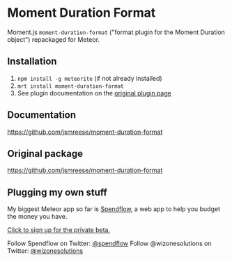 Moment Duration Format
======================

Moment.js `moment-duration-format` ("format plugin for the Moment Duration object") repackaged for Meteor.

## Installation

1. `npm install -g meteorite` (if not already installed)
1. `mrt install moment-duration-format`
1. See plugin documentation on the [original plugin page](https://github.com/jsmreese/moment-duration-format)

## Documentation

https://github.com/jsmreese/moment-duration-format

## Original package

https://github.com/jsmreese/moment-duration-format

## Plugging my own stuff

My biggest Meteor app so far is [Spendflow](https://github.com/spendflow/spendflow), a web app to help you budget the money you have.

[Click to sign up for the private beta.](http://wiz1.us/spendflowbeta)

Follow Spendflow on Twitter: [@spendflow](https://twitter.com/spendflow)
Follow @wizonesolutions on Twitter: [@wizonesolutions](https://twitter.com/wizonesolutions)
